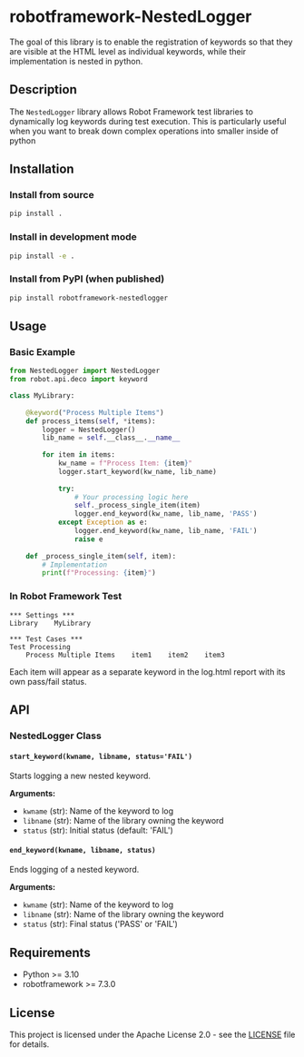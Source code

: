 # robotframework-NestedLogger

The goal of this library is to enable the registration of keywords so that they are visible at the HTML level as individual keywords, while their implementation is nested in python.

## Description

The `NestedLogger` library allows Robot Framework test libraries to dynamically log keywords during test execution. This is particularly useful when you want to break down complex operations into smaller inside of python

## Installation

### Install from source

```bash
pip install .
```

### Install in development mode

```bash
pip install -e .
```

### Install from PyPI (when published)

```bash
pip install robotframework-nestedlogger
```

## Usage

### Basic Example

```python
from NestedLogger import NestedLogger
from robot.api.deco import keyword

class MyLibrary:
    
    @keyword("Process Multiple Items")
    def process_items(self, *items):
        logger = NestedLogger()
        lib_name = self.__class__.__name__
        
        for item in items:
            kw_name = f"Process Item: {item}"
            logger.start_keyword(kw_name, lib_name)
            
            try:
                # Your processing logic here
                self._process_single_item(item)
                logger.end_keyword(kw_name, lib_name, 'PASS')
            except Exception as e:
                logger.end_keyword(kw_name, lib_name, 'FAIL')
                raise e
    
    def _process_single_item(self, item):
        # Implementation
        print(f"Processing: {item}")
```

### In Robot Framework Test

```robotframework
*** Settings ***
Library    MyLibrary

*** Test Cases ***
Test Processing
    Process Multiple Items    item1    item2    item3
```

Each item will appear as a separate keyword in the log.html report with its own pass/fail status.

## API

### NestedLogger Class

#### `start_keyword(kwname, libname, status='FAIL')`
Starts logging a new nested keyword.

**Arguments:**
- `kwname` (str): Name of the keyword to log
- `libname` (str): Name of the library owning the keyword
- `status` (str): Initial status (default: 'FAIL')

#### `end_keyword(kwname, libname, status)`
Ends logging of a nested keyword.

**Arguments:**
- `kwname` (str): Name of the keyword to log
- `libname` (str): Name of the library owning the keyword
- `status` (str): Final status ('PASS' or 'FAIL')

## Requirements

- Python >= 3.10
- robotframework >= 7.3.0

## License

This project is licensed under the Apache License 2.0 - see the [LICENSE](LICENSE) file for details.
